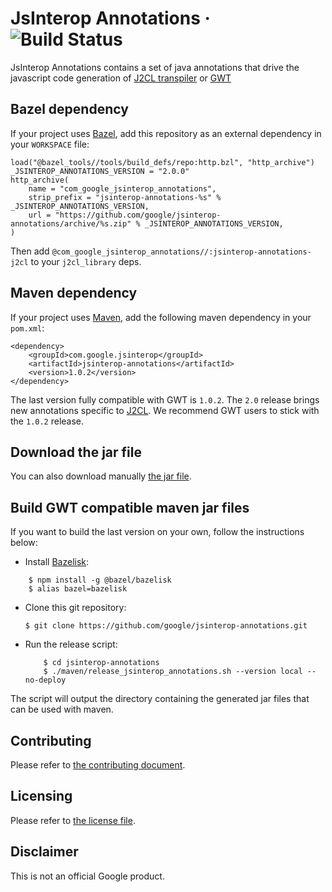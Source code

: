 # JsInterop Annotations   &middot; ![Build Status](https://github.com/google/jsinterop-annotations/workflows/build%20and%20tests/badge.svg)

JsInterop Annotations contains a set of java annotations that drive the
javascript code generation of [J2CL transpiler](https://github.com/google/j2cl)
or [GWT](https://github.com/gwtproject/gwt)

Bazel dependency
----------------
If your project uses [Bazel](https://bazel.build), add this repository as an
external dependency in your `WORKSPACE` file:

```
load("@bazel_tools//tools/build_defs/repo:http.bzl", "http_archive")
_JSINTEROP_ANNOTATIONS_VERSION = "2.0.0"
http_archive(
    name = "com_google_jsinterop_annotations",
    strip_prefix = "jsinterop-annotations-%s" % _JSINTEROP_ANNOTATIONS_VERSION,
    url = "https://github.com/google/jsinterop-annotations/archive/%s.zip" % _JSINTEROP_ANNOTATIONS_VERSION,
)
```

Then add `@com_google_jsinterop_annotations//:jsinterop-annotations-j2cl` to
your `j2cl_library` deps.

Maven dependency
----------------
If your project uses [Maven](https://maven.apache.org), add the following maven
dependency in your `pom.xml`:

    <dependency>
        <groupId>com.google.jsinterop</groupId>
        <artifactId>jsinterop-annotations</artifactId>
        <version>1.0.2</version>
    </dependency>

The last version fully compatible with GWT is `1.0.2`. The `2.0` release brings
new annotations specific to [J2CL](https://github.com/google/j2cl). We recommend
GWT users to stick with the `1.0.2` release.

Download the jar file
----------------------
You can also download manually [the jar file](https://repo1.maven.org/maven2/com/google/jsinterop/jsinterop-annotations/1.0.2/jsinterop-annotations-1.0.2.jar).

Build GWT compatible maven jar files
------------------------------------
If you want to build the last version on your own, follow the instructions
below:

- Install [Bazelisk](https://github.com/bazelbuild/bazelisk):

```shell
    $ npm install -g @bazel/bazelisk
    $ alias bazel=bazelisk
```
- Clone this git repository:
  ```shell
  $ git clone https://github.com/google/jsinterop-annotations.git
  ```
- Run the release script:
  ```shell
      $ cd jsinterop-annotations
      $ ./maven/release_jsinterop_annotations.sh --version local --no-deploy
  ```

 The script will output the directory containing the generated jar files that
 can be used with maven.

Contributing
------------
Please refer to [the contributing document](CONTRIBUTING.md).

Licensing
---------
Please refer to [the license file](LICENSE).

Disclaimer
----------
This is not an official Google product.

